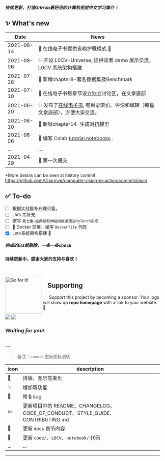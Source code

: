 #### <em>持续更新，打造GitHub最好用的计算机视觉中文学习媒介！</em>

## ✨ What's new
 
 |   Date   |     News      |
 |----------|--------------|
 |2021-08-14|  💄 在线电子书提供夜晚护眼模式 :eyes: | 
 |2021-08-06|  ✨ 开设 L0CV-Universe, 提供读者 demo 展示交流，L0CV 系统架构搭建 | 
 |2021-07-28|  📘 新增chapter8-著名数据集及Benchmark | 
 |2021-07-10|  🔧 在线电子书每章节设立独立讨论区，在文章底部 | 
 |2021-06-20|  ✨ 发布了[在线电子书](https://charmve.github.io/computer-vision-in-action), 有目录索引、评论和编辑（每篇文章底部），方便大家交流。|
 |2021-06-10|  📘 新增chapter14-生成对抗模型 | 
 |2021-06-06|  🐍 编写 Colab [tutorial notebooks](notebooks/) .|
 |    ...   |      ...     | 
 |2021-04-29| 🌋 第一次提交 | 

*More details can be seen at history commit https://github.com/Charmve/computer-vision-in-action/commits/main

## ✅ To-do

* [ ] 根据实战篇补充理论篇，
* [ ] ``L0CV`` 库补充
* [ ] 撰写 ``第七章-经典卷积神经网络原理及PyTorch实现``
* [ ] 🐳 Docker 部署，编写 ``Dockerfile`` 代码
* [x] `L0CV`系统架构搭建 :100:

##### 完成的list就删除，一条一条check

#### 持续更新中，感谢大家的支持与喜欢！

<br>

<a href="https://github.com/Charmve/computer-vision-in-action#-以用促学先会后懂-"><img align="left" alt="Go for it!" src="https://github.com/Charmve/computer-vision-in-action/blob/main/res/ui/frontpage/2020-sponsors.svg" height="120" title="Do what you like, and do it best!"/></a>

## &nbsp;&nbsp; Supporting

&nbsp;&nbsp;&nbsp;&nbsp;  Support this project by becoming a sponsor. Your logo will show up <b>repo homepage</b> with a link to your website. 🙏

<div class="sponsor-level">
    <div align="left">
        <a href="https://opencollective.com/l0cv#sponsors" target="_blank"><img src="https://opencollective.com/l0cv/sponsors.svg?width=200"></a>
        <a href="https://opencollective.com/l0cv#backers" target="_blank"><img src="https://opencollective.com/l0cv/backer.svg?width=200"></a>
    </div>
    <h3><em>Waiting for you!</em></h3>
</div>

<br>
---

> 备注：``commit`` 更新图标说明


 |   icon   |    description    |
 |----------|   --------------  |
 |  💄      | 排版、图示等美化   |
 |  ✨     | 增加新功能     |
 |  🔧     | 修复bug        |
 |    ✏️   | 更新项目中的 README、CHANGELOG、<br>CODE_OF_CONDUCT、STYLE_GUIDE、CONTRIBUTING.md |
 |    📘   | 更新 ``docs`` 章节内容 |
 |    🐍   | 更新 ``code/``、``L0CV``、``notebook/`` 代码|
 |...|...|
 
---
 <!--
 icon link 
 https://github.com/edent/SuperTinyIcons
 https://github.com/primer/octicons
 -->
